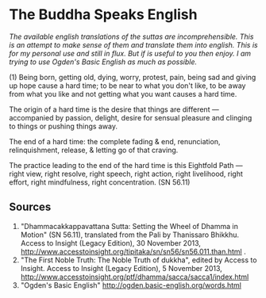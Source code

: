 # The Buddha Speaks English
*The available english translations of the suttas are incomprehensible. This is an attempt to make sense of them and translate them into english. This is for my personal use and still in flux. But if is useful to you then enjoy. I am trying to use Ogden's Basic English as much as possible.*

(1) Being born, getting old, dying, worry, protest, pain, being sad and giving up hope cause a hard time; to be near to what you don't like, to be away from what you like and not getting what you want causes a hard time. 

The origin of a hard time is the desire that things are different — accompanied by passion, delight, desire for sensual pleasure and clinging to things or pushing things away.

The end of a hard time: the complete fading & end, renunciation, relinquishment, release, & letting go of that craving.

The practice leading to the end of the hard time is this Eightfold Path — right view, right resolve, right speech, right action, right livelihood, right effort, right mindfulness, right concentration.
(SN 56.11)

## Sources
1.  "Dhammacakkappavattana Sutta: Setting the Wheel of Dhamma in Motion" (SN 56.11), translated from the Pali by Thanissaro Bhikkhu. Access to Insight (Legacy Edition), 30 November 2013, http://www.accesstoinsight.org/tipitaka/sn/sn56/sn56.011.than.html .
2. "The First Noble Truth: The Noble Truth of dukkha", edited by Access to Insight. Access to Insight (Legacy Edition), 5 November 2013, http://www.accesstoinsight.org/ptf/dhamma/sacca/sacca1/index.html
3. "Ogden's Basic English" http://ogden.basic-english.org/words.html
